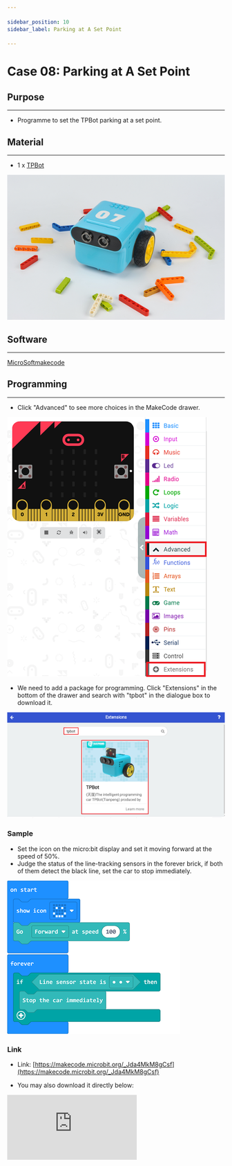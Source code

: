 ```yaml
---

sidebar_position: 10
sidebar_label: Parking at A Set Point

---
```


# Case 08: Parking at A Set Point

## Purpose
---
- Programme to set the TPBot parking at a set point.

## Material
---

- 1 x [TPBot](https://www.elecfreaks.com/tpbot.html)


![](./images/TPBot_tianpeng_case_01_01.png)


## Software
---
[MicroSoftmakecode](https://makecode.microbit.org/#)


## Programming
---


- Click "Advanced" to see more choices in the MakeCode drawer.

![](./images/TPBot_tianpeng_case_01_02.png)

- We need to add a package for programming. Click "Extensions" in the bottom of the drawer and search with "tpbot" in the dialogue box to download it.

![](./images/TPBot_tianpeng_case_01_03.png)

### Sample
- Set the icon on the micro:bit display and set it moving forward at the speed of 50%.
- Judge the status of the line-tracking sensors in the forever brick, if both of them detect the black line, set the car to stop immediately.

![](./images/TPBot_tianpeng_case_08_04.png)

### Link
- Link: [https://makecode.microbit.org/_Jda4MkM8gCsf](https://makecode.microbit.org/_Jda4MkM8gCsf)

- You may also download it directly below:

<div
    style={{
        position: 'relative',
        paddingBottom: '60%',
        overflow: 'hidden',
    }}
>
    <iframe
        src="https://makecode.microbit.org/_Jda4MkM8gCsf"
        frameborder="0"
        sandbox="allow-popups allow-forms allow-scripts allow-same-origin"
        style={{
            position: 'absolute',
            width: '100%',
            height: '100%',
        }}
    />
</div>


### Conclusion

- Power up to show a set icon on the micro:bit and the TPBot moves forward and doesn't stop until the black line is detected by both sensors.

## Exploration
---


## FAQ
---


## Relevant File
---
